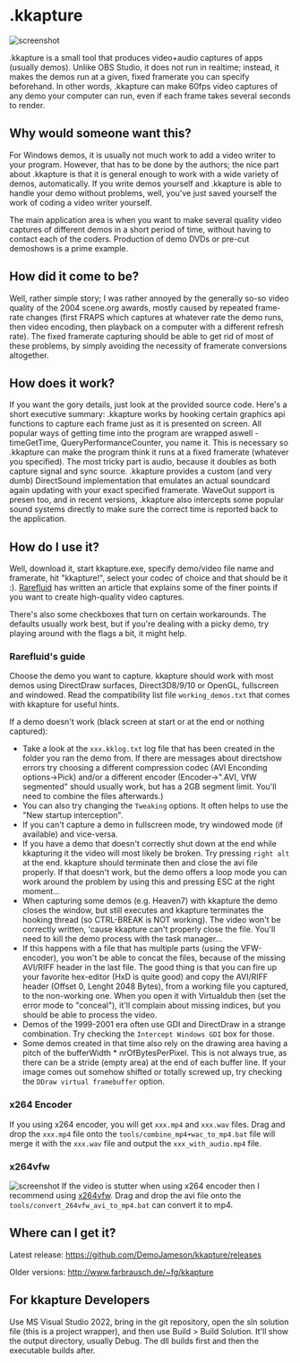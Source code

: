 # .kkapture
![screenshot](screenshot/screenshot.png)

.kkapture is a small tool that produces video+audio captures of apps (usually demos). Unlike OBS Studio, it does not run in realtime; instead, it makes the demos run at a given, fixed framerate you can specify beforehand. In other words, .kkapture can make 60fps video captures of any demo your computer can run, even if each frame takes several seconds to render.

## Why would someone want this?
For Windows demos, it is usually not much work to add a video writer to your program. However, that has to be done by the authors; the nice part about .kkapture is that it is general enough to work with a wide variety of demos, automatically. If you write demos yourself and .kkapture is able to handle your demo without problems, well, you've just saved yourself the work of coding a video writer yourself.

The main application area is when you want to make several quality video captures of different demos in a short period of time, without having to contact each of the coders. Production of demo DVDs or pre-cut demoshows is a prime example.

## How did it come to be?
Well, rather simple story; I was rather annoyed by the generally so-so video quality of the 2004 scene.org awards, mostly caused by repeated frame-rate changes (first FRAPS which captures at whatever rate the demo runs, then video encoding, then playback on a computer with a different refresh rate). The fixed framerate capturing should be able to get rid of most of these problems, by simply avoiding the necessity of framerate conversions altogether.

## How does it work?
If you want the gory details, just look at the provided source code. Here's a short executive summary: .kkapture works by hooking certain graphics api functions to capture each frame just as it is presented on screen. All popular ways of getting time into the program are wrapped aswell - timeGetTime, QueryPerformanceCounter, you name it. This is necessary so .kkapture can make the program think it runs at a fixed framerate (whatever you specified). The most tricky part is audio, because it doubles as both capture signal and sync source. .kkapture provides a custom (and very dumb) DirectSound implementation that emulates an actual soundcard again updating with your exact specified framerate. WaveOut support is presen too, and in recent versions, .kkapture also intercepts some popular sound systems directly to make sure the correct time is reported back to the application.

## How do I use it?
Well, download it, start kkapture.exe, specify demo/video file name and framerate, hit "kkapture!", select your codec of choice and that should be it :). [Rarefluid](http://wurstcaptures.untergrund.net/capture_kkapture.html) has written an article that explains some of the finer points if you want to create high-quality video captures.

There's also some checkboxes that turn on certain workarounds. The defaults usually work best, but if you're dealing with a picky demo, try playing around with the flags a bit, it might help.

### Rarefluid's guide

Choose the demo you want to capture. kkapture should work with most demos using DirectDraw surfaces, Direct3D8/9/10 or OpenGL, fullscreen and windowed. Read the compatibility list file `working_demos.txt` that comes with kkapture for useful hints.

If a demo doesn't work (black screen at start or at the end or nothing captured):

* Take a look at the `xxx.kklog.txt` log file that has been created in the folder you ran the demo from. If there are messages about directshow errors try choosing a different compression codec (AVI Enconding options->Pick) and/or a different encoder (Encoder->".AVI, VfW segmented" should usually work, but has a 2GB segment limit. You'll need to combine the files afterwards.)
* You can also try changing the `Tweaking` options. It often helps to use the "New startup interception".
* If you can't capture a demo in fullscreen mode, try windowed mode (if available) and vice-versa.
* If you have a demo that doesn't correctly shut down at the end while kkapturing it the video will most likely be broken. Try pressing `right alt` at the end. kkapture should terminate then and close the avi file properly. If that doesn't work, but the demo offers a loop mode you can work around the problem by using this and pressing ESC at the right moment...
* When capturing some demos (e.g. Heaven7) with kkapture the demo closes the window, but still executes and kkapture terminates the hooking thread (so CTRL-BREAK is NOT working). The video won't be correctly written, 'cause kkapture can't properly close the file. You'll need to kill the demo process with the task manager...
* If this happens with a file that has multiple parts (using the VFW-encoder), you won't be able to concat the files, because of the missing AVI/RIFF header in the last file. The good thing is that you can fire up your favorite hex-editor (HxD is quite good) and copy the AVI/RIFF header (Offset 0, Lenght 2048 Bytes), from a working file you captured, to the non-working one. When you open it with Virtualdub then (set the error mode to "conceal"), it'll complain about missing indices, but you should be able to process the video.
* Demos of the 1999-2001 era often use GDI and DirectDraw in a strange combination. Try checking the `Intercept Windows GDI` box for those.
* Some demos created in that time also rely on the drawing area having a pitch of the bufferWidth * nrOfBytesPerPixel. This is not always true, as there can be a stride (empty area) at the end of each buffer line. If your image comes out somehow shifted or totally screwed up, try checking the `DDraw virtual framebuffer` option.

### x264 Encoder
If you using x264 encoder, you will get `xxx.mp4` and `xxx.wav` files.
Drag and drop the `xxx.mp4` file onto the `tools/combine_mp4+wac_to_mp4.bat` file will merge it with the `xxx.wav` file and output the `xxx_with_audio.mp4` file.

### x264vfw
![screenshot](screenshot/vfw264_config.png)
If the video is stutter when using x264 encoder then I recommend using [x264vfw](https://www.videohelp.com/software/x264-VFW).
Drag and drop the avi file onto the `tools/convert_264vfw_avi_to_mp4.bat` can convert it to mp4.

## Where can I get it?
Latest release: https://github.com/DemoJameson/kkapture/releases

Older versions: http://www.farbrausch.de/~fg/kkapture

## For kkapture Developers

Use MS Visual Studio 2022, bring in the git repository, open the sln solution file (this is a project wrapper),
and then use Build > Build Solution.  It'll show the output directory, usually Debug.  The dll builds first 
and then the executable builds after.
